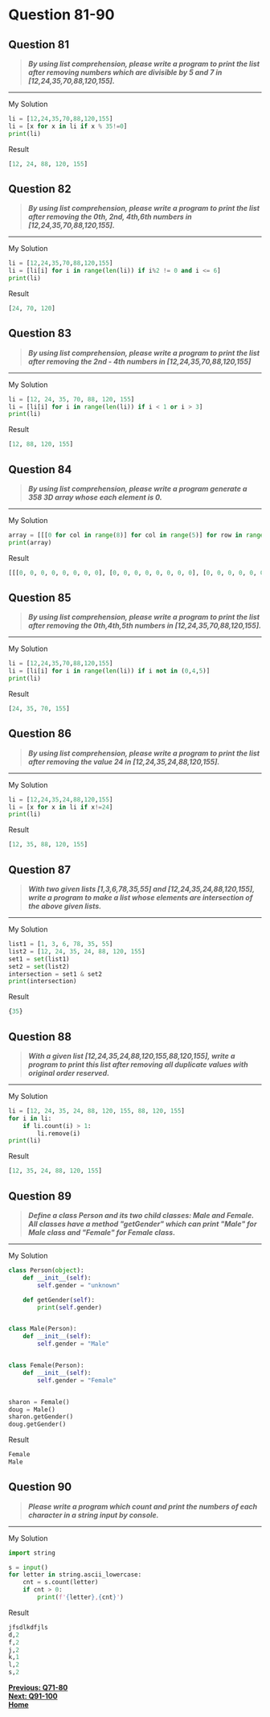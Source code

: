 # Question 81-90

## Question 81

> **_By using list comprehension, please write a program to print the list after removing numbers which are divisible by 5 and 7 in [12,24,35,70,88,120,155]._**  

---
My Solution

```python
li = [12,24,35,70,88,120,155]
li = [x for x in li if x % 35!=0]
print(li)
```

Result

```python
[12, 24, 88, 120, 155]
```

## Question 82

> **_By using list comprehension, please write a program to print the list after removing the 0th, 2nd, 4th,6th numbers in [12,24,35,70,88,120,155]._**  

---
My Solution

```python
li = [12,24,35,70,88,120,155]
li = [li[i] for i in range(len(li)) if i%2 != 0 and i <= 6]
print(li)
```

Result

```python
[24, 70, 120]
```

## Question 83

> **_By using list comprehension, please write a program to print the list after removing the 2nd - 4th numbers in [12,24,35,70,88,120,155]_**  

---
My Solution

```python
li = [12, 24, 35, 70, 88, 120, 155]
li = [li[i] for i in range(len(li)) if i < 1 or i > 3]
print(li)
```

Result

```python
[12, 88, 120, 155]
```

## Question 84

> **_By using list comprehension, please write a program generate a 3*5*8 3D array whose each element is 0._**  

---
My Solution

```python
array = [[[0 for col in range(8)] for col in range(5)] for row in range(3)]
print(array)
```

Result

```python
[[[0, 0, 0, 0, 0, 0, 0, 0], [0, 0, 0, 0, 0, 0, 0, 0], [0, 0, 0, 0, 0, 0, 0, 0], [0, 0, 0, 0, 0, 0, 0, 0], [0, 0, 0, 0, 0, 0, 0, 0]], [[0, 0, 0, 0, 0, 0, 0, 0], [0, 0, 0, 0, 0, 0, 0, 0], [0, 0, 0, 0, 0, 0, 0, 0], [0, 0, 0, 0, 0, 0, 0, 0], [0, 0, 0, 0, 0, 0, 0, 0]], [[0, 0, 0, 0, 0, 0, 0, 0], [0, 0, 0, 0, 0, 0, 0, 0], [0, 0, 0, 0, 0, 0, 0, 0], [0, 0, 0, 0, 0, 0, 0, 0], [0, 0, 0, 0, 0, 0, 0, 0]]]
```

## Question 85

> **_By using list comprehension, please write a program to print the list after removing the 0th,4th,5th numbers in [12,24,35,70,88,120,155]._**  

---
My Solution

```python
li = [12,24,35,70,88,120,155]
li = [li[i] for i in range(len(li)) if i not in (0,4,5)]
print(li)
```

Result

```python
[24, 35, 70, 155]
```

## Question 86

> **_By using list comprehension, please write a program to print the list after removing the value 24 in [12,24,35,24,88,120,155]._**  

---
My Solution

```python
li = [12,24,35,24,88,120,155]
li = [x for x in li if x!=24]
print(li)
```

Result

```python
[12, 35, 88, 120, 155]
```

## Question 87

> **_With two given lists [1,3,6,78,35,55] and [12,24,35,24,88,120,155], write a program to make a list whose elements are intersection of the above given lists._**  

---
My Solution

```python
list1 = [1, 3, 6, 78, 35, 55]
list2 = [12, 24, 35, 24, 88, 120, 155]
set1 = set(list1)
set2 = set(list2)
intersection = set1 & set2
print(intersection)
```

Result

```python
{35}
```

## Question 88

> **_With a given list [12,24,35,24,88,120,155,88,120,155], write a program to print this list after removing all duplicate values with original order reserved._**  

---
My Solution

```python
li = [12, 24, 35, 24, 88, 120, 155, 88, 120, 155]
for i in li:
    if li.count(i) > 1:
        li.remove(i)
print(li)
```

Result

```python
[12, 35, 24, 88, 120, 155]
```

## Question 89

> **_Define a class Person and its two child classes: Male and Female. All classes have a method "getGender" which can print "Male" for Male class and "Female" for Female class._**  

---
My Solution

```python
class Person(object):
    def __init__(self):
        self.gender = "unknown"

    def getGender(self):
        print(self.gender)


class Male(Person):
    def __init__(self):
        self.gender = "Male"


class Female(Person):
    def __init__(self):
        self.gender = "Female"


sharon = Female()
doug = Male()
sharon.getGender()
doug.getGender()
```

Result

```python
Female
Male
```

## Question 90

> **_Please write a program which count and print the numbers of each character in a string input by console._**  

---
My Solution

```python
import string

s = input()
for letter in string.ascii_lowercase:
    cnt = s.count(letter)
    if cnt > 0:
        print(f'{letter},{cnt}')
```

Result

```python
jfsdlkdfjls
d,2
f,2
j,2
k,1
l,2
s,2
```

[**Previous: Q71-80**](https://github.com/polo871209/break-the-ice-with-python/blob/main/md/Question%2071-80.md "Q71-80")  
[**Next: Q91-100**](https://github.com/polo871209/break-the-ice-with-python/blob/main/md/Question%2091-100.md "Q91-100")  
[**Home**](https://github.com/polo871209/break-the-ice-with-python "home")
